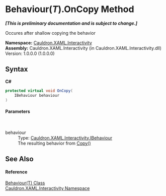 # Behaviour(*T*).OnCopy Method 
 _**\[This is preliminary documentation and is subject to change.\]**_

Occures after shallow copying the behavior

**Namespace:**&nbsp;<a href="N_Cauldron_XAML_Interactivity">Cauldron.XAML.Interactivity</a><br />**Assembly:**&nbsp;Cauldron.XAML.Interactivity (in Cauldron.XAML.Interactivity.dll) Version: 1.0.0.0 (1.0.0.0)

## Syntax

**C#**<br />
``` C#
protected virtual void OnCopy(
	IBehaviour behaviour
)
```


#### Parameters
&nbsp;<dl><dt>behaviour</dt><dd>Type: <a href="T_Cauldron_XAML_Interactivity_IBehaviour">Cauldron.XAML.Interactivity.IBehaviour</a><br />The resulting behavior from <a href="M_Cauldron_XAML_Interactivity_IBehaviour_Copy">Copy()</a></dd></dl>

## See Also


#### Reference
<a href="T_Cauldron_XAML_Interactivity_Behaviour_1">Behaviour(T) Class</a><br /><a href="N_Cauldron_XAML_Interactivity">Cauldron.XAML.Interactivity Namespace</a><br />